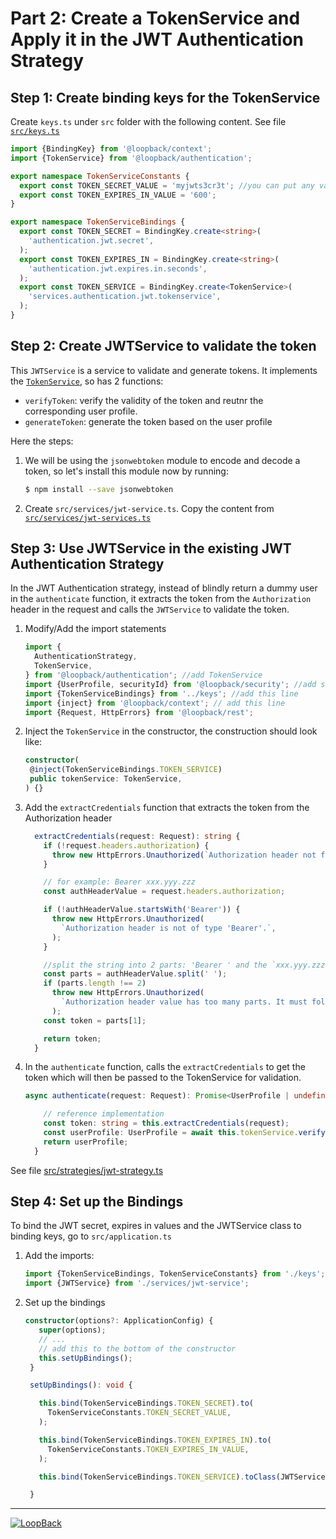 # Part 2: Create a TokenService and Apply it in the JWT Authentication Strategy

## Step 1: Create binding keys for the TokenService

Create `keys.ts` under `src` folder with the following content. See file [`src/keys.ts`](./src/keys.ts)

```ts
import {BindingKey} from '@loopback/context';
import {TokenService} from '@loopback/authentication';

export namespace TokenServiceConstants {
  export const TOKEN_SECRET_VALUE = 'myjwts3cr3t'; //you can put any value you want
  export const TOKEN_EXPIRES_IN_VALUE = '600';
}

export namespace TokenServiceBindings {
  export const TOKEN_SECRET = BindingKey.create<string>(
    'authentication.jwt.secret',
  );
  export const TOKEN_EXPIRES_IN = BindingKey.create<string>(
    'authentication.jwt.expires.in.seconds',
  );
  export const TOKEN_SERVICE = BindingKey.create<TokenService>(
    'services.authentication.jwt.tokenservice',
  );
}
```

## Step 2: Create JWTService to validate the token

This `JWTService` is a service to validate and generate tokens. It implements the [`TokenService`](https://github.com/strongloop/loopback-next/blob/master/packages/authentication/src/services/token.service.ts), so has 2 functions:

- `verifyToken`: verify the validity of the token and reutnr the corresponding user profile.
- `generateToken`: generate the token based on the user profile

Here the steps:

1. We will be using the `jsonwebtoken` module to encode and decode a token, so let's install this module now by running:

   ```sh
   $ npm install --save jsonwebtoken
   ```

2. Create `src/services/jwt-service.ts`. Copy the content from [`src/services/jwt-services.ts`](src/services/jwt-services.ts)

## Step 3: Use JWTService in the existing JWT Authentication Strategy

In the JWT Authentication strategy, instead of blindly return a dummy user in the `authenticate` function, it extracts the token from the `Authorization` header in the request and calls the `JWTService` to validate the token.

1. Modify/Add the import statements

   ```ts
   import {
     AuthenticationStrategy,
     TokenService,
   } from '@loopback/authentication'; //add TokenService
   import {UserProfile, securityId} from '@loopback/security'; //add securityId
   import {TokenServiceBindings} from '../keys'; //add this line
   import {inject} from '@loopback/context'; // add this line
   import {Request, HttpErrors} from '@loopback/rest';
   ```

2. Inject the `TokenService` in the constructor, the construction should look like:

   ```ts
   constructor(
    @inject(TokenServiceBindings.TOKEN_SERVICE)
    public tokenService: TokenService,
   ) {}
   ```

3. Add the `extractCredentials` function that extracts the token from the Authorization header

   ```ts
     extractCredentials(request: Request): string {
       if (!request.headers.authorization) {
         throw new HttpErrors.Unauthorized(`Authorization header not found.`);
       }

       // for example: Bearer xxx.yyy.zzz
       const authHeaderValue = request.headers.authorization;

       if (!authHeaderValue.startsWith('Bearer')) {
         throw new HttpErrors.Unauthorized(
           `Authorization header is not of type 'Bearer'.`,
         );
       }

       //split the string into 2 parts: 'Bearer ' and the `xxx.yyy.zzz`
       const parts = authHeaderValue.split(' ');
       if (parts.length !== 2)
         throw new HttpErrors.Unauthorized(
           `Authorization header value has too many parts. It must follow the pattern: 'Bearer xx.yy.zz' where xx.yy.zz is a valid JWT token.`,
         );
       const token = parts[1];

       return token;
     }
   ```

4. In the `authenticate` function, calls the `extractCredentials` to get the token which will then be passed to the TokenService for validation.

   ```ts
   async authenticate(request: Request): Promise<UserProfile | undefined> {

       // reference implementation
       const token: string = this.extractCredentials(request);
       const userProfile: UserProfile = await this.tokenService.verifyToken(token);
       return userProfile;
     }
   ```

See file [src/strategies/jwt-strategy.ts](./src/strategies/jwt-strategy.ts)

## Step 4: Set up the Bindings

To bind the JWT secret, expires in values and the JWTService class to binding keys, go to `src/application.ts`

1. Add the imports:

   ```ts
   import {TokenServiceBindings, TokenServiceConstants} from './keys';
   import {JWTService} from './services/jwt-service';
   ```

2. Set up the bindings

   ```ts
   constructor(options?: ApplicationConfig) {
      super(options);
      // ...
      // add this to the bottom of the constructor
      this.setUpBindings();
    }

    setUpBindings(): void {

      this.bind(TokenServiceBindings.TOKEN_SECRET).to(
        TokenServiceConstants.TOKEN_SECRET_VALUE,
      );

      this.bind(TokenServiceBindings.TOKEN_EXPIRES_IN).to(
        TokenServiceConstants.TOKEN_EXPIRES_IN_VALUE,
      );

      this.bind(TokenServiceBindings.TOKEN_SERVICE).toClass(JWTService);

    }
   ```

---

[![LoopBack](<https://github.com/strongloop/loopback-next/raw/master/docs/site/imgs/branding/Powered-by-LoopBack-Badge-(blue)-@2x.png>)](http://loopback.io/)
